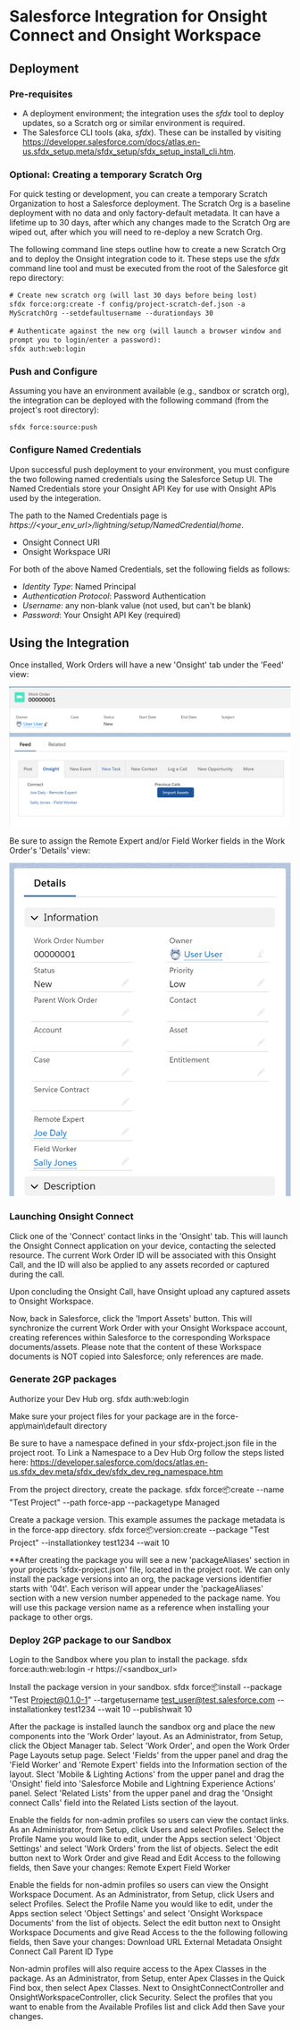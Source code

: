 # Salesforce Integration for Onsight Connect and Onsight Workspace

## Deployment

### Pre-requisites

- A deployment environment; the integration uses the *sfdx* tool to deploy updates, so a Scratch org or similar environment is required.
- The Salesforce CLI tools (aka, *sfdx*). These can be installed by visiting https://developer.salesforce.com/docs/atlas.en-us.sfdx_setup.meta/sfdx_setup/sfdx_setup_install_cli.htm.

### Optional: Creating a temporary Scratch Org

For quick testing or development, you can create a temporary Scratch Organization to host a Salesforce deployment. The Scratch Org is a baseline deployment with no data and only factory-default metadata. It can have a lifetime up to 30 days, after which any changes made to the Scratch Org are wiped out, after which you will need to re-deploy a new Scratch Org.

The following command line steps outline how to create a new Scratch Org and to deploy the Onsight integration code to it. These steps use the *sfdx* command line tool and must be executed from the root of the Salesforce git repo directory:

```
# Create new scratch org (will last 30 days before being lost)
sfdx force:org:create -f config/project-scratch-def.json -a MyScratchOrg --setdefaultusername --durationdays 30

# Authenticate against the new org (will launch a browser window and prompt you to login/enter a password):
sfdx auth:web:login
```

### Push and Configure

Assuming you have an environment available (e.g., sandbox or scratch org), the integration can be deployed with the following command (from the project's root directory):
```
sfdx force:source:push
``` 

### Configure Named Credentials

Upon successful push deployment to your environment, you must configure the two following named credentials using the Salesforce Setup UI. The Named Credentials store your Onsight API Key for use with Onsight APIs used by the integeration.

The path to the Named Credentials page is *https://<your_env_url>/lightning/setup/NamedCredential/home*.

- Onsight Connect URI
- Onsight Workspace URI

For both of the above Named Credentials, set the following fields as follows:
- *Identity Type*: Named Principal
- *Authentication Protocol*: Password Authentication
- *Username*: any non-blank value (not used, but can't be blank)
- *Password*: Your Onsight API Key (required)

## Using the Integration

Once installed, Work Orders will have a new 'Onsight' tab under the 'Feed' view:

![](images/OnsightTab.png)

Be sure to assign the Remote Expert and/or Field Worker fields in the Work Order's 'Details' view:

![](images/WorkOrderDetails.png)

### Launching Onsight Connect

Click one of the 'Connect' contact links in the 'Onsight' tab. This will launch the Onsight Connect application on your device, contacting the selected resource. The current Work Order ID will be associated with this Onsight Call, and the ID will also be applied to any assets recorded or captured during the call.

Upon concluding the Onsight Call, have Onsight upload any captured assets to Onsight Workspace.

Now, back in Salesforce, click the 'Import Assets' button. This will synchronize the current Work Order with your Onsight Workspace account, creating references within Salesforce to the corresponding Workspace documents/assets. Please note that the content of these Workspace documents is NOT copied into Salesforce; only references are made.

### Generate 2GP packages

Authorize your Dev Hub org.
sfdx auth:web:login

Make sure your project files for your package are in the force-app\main\default directory

Be sure to have a namespace defined in your sfdx-project.json file in the project root. 
To Link a Namespace to a Dev Hub Org follow the steps listed here:
https://developer.salesforce.com/docs/atlas.en-us.sfdx_dev.meta/sfdx_dev/sfdx_dev_reg_namespace.htm

From the project directory, create the package.
sfdx force:package:create --name "Test Project" --path force-app --packagetype Managed

Create a package version. This example assumes the package metadata is in the force-app directory.
sfdx force:package:version:create --package "Test Project" --installationkey test1234 --wait 10

**After creating the package you will see a new 'packageAliases' section in your projects 'sfdx-project.json' file, located in the project root.
We can only install the package versions into an org, the package versions identifier starts with '04t'.
Each verison will appear under the 'packageAliases' section with a new version number appeneded to the package name. 
You will use this package version name as a reference when installing your package to other orgs.

### Deploy 2GP package to our Sandbox

Login to the Sandbox where you plan to install the package.
sfdx force:auth:web:login -r https://<sandbox_url>

Install the package version in your sandbox.
sfdx force:package:install --package "Test Project@0.1.0-1" --targetusername test_user@test.salesforce.com --installationkey test1234 --wait 10 --publishwait 10

After the package is installed launch the sandbox org and place the new components into the 'Work Order' layout.
As an Administrator, from Setup, click the Object Manager tab. Select 'Work Order', and open the Work Order Page Layouts setup page.
Select 'Fields' from the upper panel and drag the 'Field Worker' and 'Remote Expert' fields into the Information section of the layout.
Slect 'Mobile & Lighting Actions' from the upper panel and drag the 'Onsight' field into 'Salesforce Mobile and Lightning Experience Actions' panel.
Select 'Related Lists' from the upper panel and drag the 'Onsight connect Calls' field into the Related Lists section of the layout.

Enable the fields for non-admin profiles so users can view the contact links. 
As an Administrator, from Setup, click Users and select Profiles. 
Select the Profile Name you would like to edit, under the Apps section select 'Object Settings' and select 'Work Orders' from the list of objects.
Select the edit button next to Work Order and give Read and Edit Access to the following fields, then Save your changes:
Remote Expert
Field Worker

Enable the fields for non-admin profiles so users can view the Onsight Workspace Document. 
As an Administrator, from Setup, click Users and select Profiles. 
Select the Profile Name you would like to edit, under the Apps section select 'Object Settings' and select 'Onsight Workspace Documents' from the list of objects.
Select the edit button next to Onsight Workspace Documents and give Read Access to the the following following fields, then Save your changes:
Download URL
External Metadata
Onsight Connect Call
Parent ID
Type

Non-admin profiles will also require access to the Apex Classes in the package. 
As an Administrator, from Setup, enter Apex Classes in the Quick Find box, then select Apex Classes.
Next to OnsightConnectController and OnsightWorkspaceController, click Security.
Select the profiles that you want to enable from the Available Profiles list and click Add then Save your changes.
